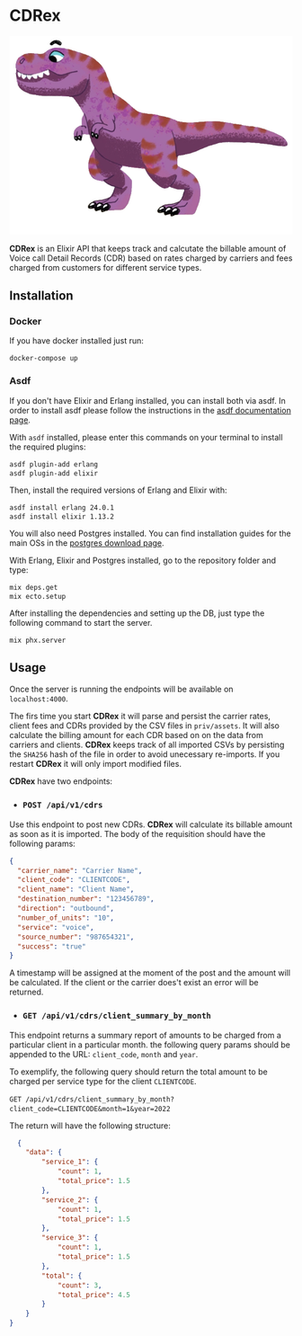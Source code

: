 # CDRex

![**CDRex**](CDRex.png)

**CDRex** is an Elixir API that keeps track and calcutate the billable amount of Voice call Detail Records (CDR) based on rates charged by carriers and fees charged from customers for different service types.

## Installation
### Docker
If you have docker installed just run:

```
docker-compose up
```

### Asdf

If you don't have Elixir and Erlang installed, you can install both via asdf.
In order to install asdf please follow the instructions in the
[asdf documentation page](http://asdf-vm.com/guide/getting-started.html#_1-install-dependencies).

With `asdf` installed, please enter this commands on your terminal to install the required plugins:

```
asdf plugin-add erlang
asdf plugin-add elixir
```

Then, install the required versions of Erlang and Elixir with:

```
asdf install erlang 24.0.1
asdf install elixir 1.13.2
```

You will also need Postgres installed. You can find installation guides for the main OSs in the [postgres download page](https://www.postgresql.org/download/).

With Erlang, Elixir and Postgres installed, go to the repository folder and type:

```
mix deps.get
mix ecto.setup
```

After installing the dependencies and setting up the DB, just type the following command to start the server.

```
mix phx.server
```

## Usage

Once the server is running the endpoints will be available on `localhost:4000`.

The firs time you start **CDRex** it will parse and persist the carrier rates, client fees and CDRs provided by the CSV files in `priv/assets`. It will also calculate the billing amount for each CDR based on on the data from carriers and clients. **CDRex** keeps track of all imported CSVs by persisting the `SHA256` hash of the file in order to avoid unecessary re-imports. If you restart **CDRex** it will only import modified files.

**CDRex** have two endpoints:

- ### `POST /api/v1/cdrs`

Use this endpoint to post new CDRs. **CDRex** will calculate its billable amount as soon as it is imported. The body of the requisition should have the following params:

```json
{
  "carrier_name": "Carrier Name",
  "client_code": "CLIENTCODE",
  "client_name": "Client Name",
  "destination_number": "123456789",
  "direction": "outbound",
  "number_of_units": "10",
  "service": "voice",
  "source_number": "987654321",
  "success": "true"
}
```

A timestamp will be assigned at the moment of the post and the amount will be calculated. If the client or the carrier does't exist an error will be returned.

- ### `GET /api/v1/cdrs/client_summary_by_month`

This endpoint returns a summary report of amounts to be charged from a particular client in a particular month. the following query params should be appended to the URL: `client_code`, `month` and `year`.

To exemplify, the following query should return the total amount to be charged per service type for the client `CLIENTCODE`.

`GET /api/v1/cdrs/client_summary_by_month?client_code=CLIENTCODE&month=1&year=2022`

The return will have the following structure:

```json
  {
    "data": {
        "service_1": {
            "count": 1,
            "total_price": 1.5
        },
        "service_2": {
            "count": 1,
            "total_price": 1.5
        },
        "service_3": {
            "count": 1,
            "total_price": 1.5
        },
        "total": {
            "count": 3,
            "total_price": 4.5
        }
    }
}
```